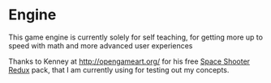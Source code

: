 # Engine
This game engine is currently solely for self teaching, for getting more up to speed with math and more advanced user experiences




Thanks to Kenney at http://opengameart.org/ for his free [Space Shooter Redux](http://opengameart.org/content/space-shooter-redux) pack, that I am currently using for testing out my concepts.
